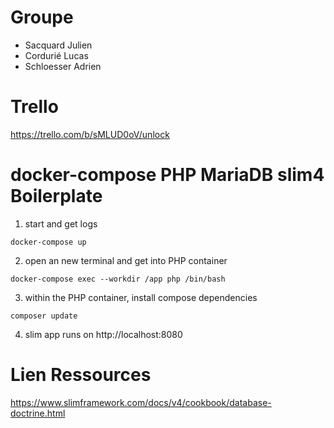 # Groupe

- Sacquard Julien
- Cordurié Lucas
- Schloesser Adrien

# Trello

https://trello.com/b/sMLUD0oV/unlock


# docker-compose PHP MariaDB slim4 Boilerplate

1. start and get logs

```
docker-compose up
```

2. open an new terminal and get into PHP container

```
docker-compose exec --workdir /app php /bin/bash
```

3. within the PHP container, install compose dependencies

```
composer update
```

4. slim app runs on http://localhost:8080


# Lien Ressources

https://www.slimframework.com/docs/v4/cookbook/database-doctrine.html
